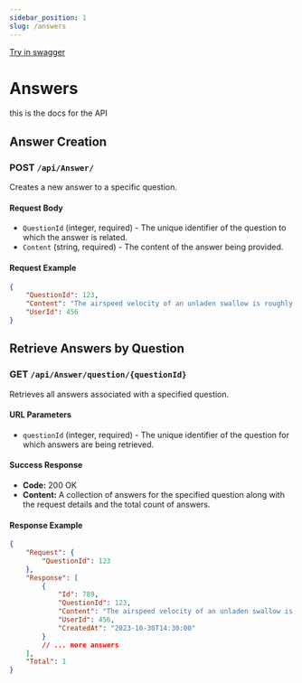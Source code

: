 ```yaml
---
sidebar_position: 1
slug: /answers
---
```


[Try in swagger](https://ua-2023-es6.github.io/Swagger-Doc/)

# Answers
this is the docs for the API

## Answer Creation

### POST `/api/Answer/`

Creates a new answer to a specific question.

#### Request Body

- `QuestionId` (integer, required) - The unique identifier of the question to which the answer is related.
- `Content` (string, required) - The content of the answer being provided.

#### Request Example

```json
{
    "QuestionId": 123,
    "Content": "The airspeed velocity of an unladen swallow is roughly 11 meters per second.",
    "UserId": 456
}

```

## Retrieve Answers by Question

### GET `/api/Answer/question/{questionId}`

Retrieves all answers associated with a specified question.

#### URL Parameters

- `questionId` (integer, required) - The unique identifier of the question for which answers are being retrieved.

#### Success Response

- **Code:** 200 OK
- **Content:** A collection of answers for the specified question along with the request details and the total count of answers.

#### Response Example

```json
{
    "Request": {
        "QuestionId": 123
    },
    "Response": [
        {
            "Id": 789,
            "QuestionId": 123,
            "Content": "The airspeed velocity of an unladen swallow is roughly 11 meters per second.",
            "UserId": 456,
            "CreatedAt": "2023-10-30T14:30:00"
        }
        // ... more answers
    ],
    "Total": 1
}
```